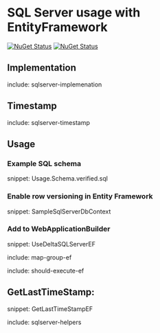 # SQL Server usage with EntityFramework

[![NuGet Status](https://img.shields.io/nuget/v/Delta.EF.svg?label=Delta.EF)](https://www.nuget.org/packages/Delta.EF/)
[![NuGet Status](https://img.shields.io/nuget/v/Delta.SqlServer.svg?label=Delta.SqlServer)](https://www.nuget.org/packages/Delta.SqlServer/)


## Implementation

include: sqlserver-implemenation


## Timestamp

include: sqlserver-timestamp


## Usage


### Example SQL schema

snippet: Usage.Schema.verified.sql


### Enable row versioning in Entity Framework

snippet: SampleSqlServerDbContext


### Add to WebApplicationBuilder

snippet: UseDeltaSQLServerEF


include: map-group-ef


include: should-execute-ef


## GetLastTimeStamp:

snippet: GetLastTimeStampEF


include: sqlserver-helpers